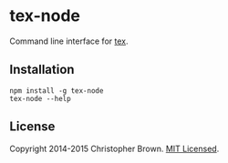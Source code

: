 # tex-node

Command line interface for [tex](https://github.com/chbrown/tex).


## Installation

    npm install -g tex-node
    tex-node --help


## License

Copyright 2014-2015 Christopher Brown. [MIT Licensed](http://chbrown.github.io/licenses/MIT/#2014-2015).
